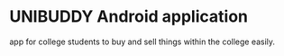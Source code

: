 # UNIBUDDY Android application
app for college students to buy and sell things within the college easily.
